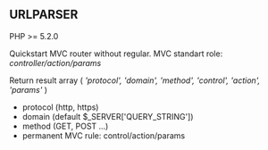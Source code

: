 ## URLPARSER

PHP >= 5.2.0

Quickstart MVC router without regular. MVC standart role: _controller/action/params_

Return result array ( _'protocol', 'domain', 'method', 'control', 'action', 'params'_ )

* protocol (http, https)
* domain (default $_SERVER['QUERY_STRING'])
* method (GET, POST ...)
* permanent MVC rule: control/action/params

